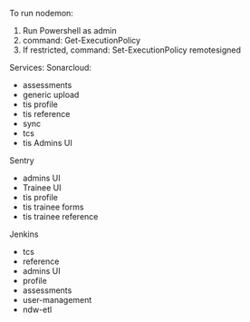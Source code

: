 To run nodemon:
1. Run Powershell as admin
2. command: Get-ExecutionPolicy
3. If restricted, command: Set-ExecutionPolicy remotesigned


Services:
Sonarcloud:
- assessments
- generic upload
- tis profile
- tis reference
- sync
- tcs
- tis Admins UI

Sentry
- admins UI
- Trainee UI
- tis profile
- tis trainee forms
- tis trainee reference

Jenkins
- tcs
- reference
- admins UI
- profile
- assessments
- user-management
- ndw-etl
